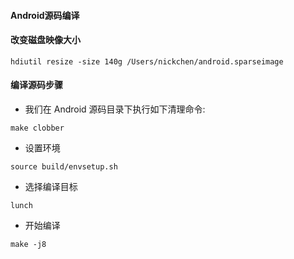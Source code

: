 #### Android源码编译
#### 改变磁盘映像大小
```
hdiutil resize -size 140g /Users/nickchen/android.sparseimage
```
#### 编译源码步骤
* 我们在 Android 源码目录下执行如下清理命令:
```
make clobber
```
* 设置环境
```
source build/envsetup.sh
```
* 选择编译目标
```
lunch
```
* 开始编译
```
make -j8
```
